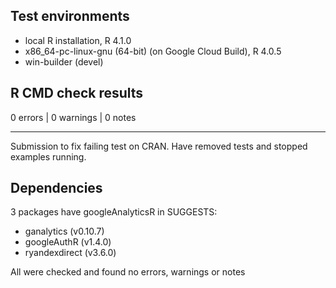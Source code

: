 ## Test environments
* local R installation, R 4.1.0
* x86_64-pc-linux-gnu (64-bit) (on Google Cloud Build), R 4.0.5
* win-builder (devel)


## R CMD check results

0 errors | 0 warnings | 0 notes

---

Submission to fix failing test on CRAN.  Have removed tests and stopped examples running.

## Dependencies

3 packages have googleAnalyticsR in SUGGESTS:

* ganalytics (v0.10.7)
* googleAuthR (v1.4.0)
* ryandexdirect (v3.6.0)

All were checked and found no errors, warnings or notes

